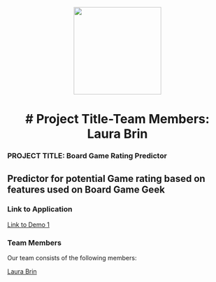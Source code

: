 <p align = "center" draggable=”false” ><img src="https://encrypted-tbn0.gstatic.com/images?q=tbn:ANd9GcR8HNB-ex4xb4H3-PXRcywP5zKC_3U8VzQTPA&usqp=CAU" 
     width="200px"
     height="auto"/>
</p>

# <h1 align="center" id="heading"># Project Title-Team Members: Laura Brin
</h1>


### PROJECT TITLE: Board Game Rating Predictor
## Predictor for potential Game rating based on features used on Board Game Geek


### Link to Application

[Link to Demo 1](https://laurabrin-boardgamerating-predictor-app-5vgd27.streamlit.app/)

### Team Members

Our team consists of the following members:

[Laura Brin](https://www.linkedin.com/in/laura-brin-70692a250/)
